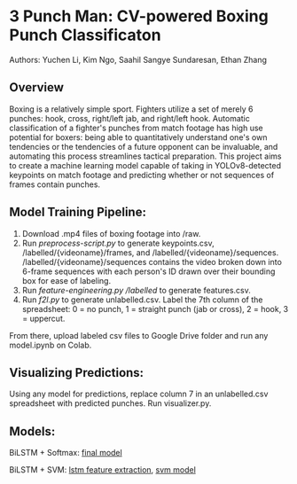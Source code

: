 # 3 Punch Man: CV-powered Boxing Punch Classificaton
Authors: Yuchen Li, Kim Ngo, Saahil Sangye Sundaresan, Ethan Zhang

## Overview
Boxing is a relatively simple sport. Fighters utilize a set of merely 6 punches: hook, cross, right/left jab, and right/left hook. Automatic classification of a fighter's punches from match footage has high use potential for boxers: being able to quantitatively understand one's own tendencies or the tendencies of a future opponent can be invaluable, and automating this process streamlines tactical preparation. This project aims to create a machine learning model capable of taking in YOLOv8-detected keypoints on match footage and predicting whether or not sequences of frames contain punches.

## Model Training Pipeline:
1. Download .mp4 files of boxing footage into /raw.
2. Run _preprocess-script.py_ to generate keypoints.csv, /labelled/{videoname}/frames, and /labelled/{videoname}/sequences. /labelled/{videoname}/sequences contains the video broken down into 6-frame sequences with each person's ID drawn over their bounding box for ease of labeling.
3. Run _feature-engineering.py /labelled_ to generate features.csv.
4. Run _f2l.py_ to generate unlabelled.csv. Label the 7th column of the spreadsheet: 0 = no punch, 1 = straight punch (jab or cross), 2 = hook, 3 = uppercut.

From there, upload labeled csv files to Google Drive folder and run any model.ipynb on Colab. 

## Visualizing Predictions:
Using any model for predictions, replace column 7 in an unlabelled.csv spreadsheet with predicted punches. Run visualizer.py.

## Models:
BiLSTM + Softmax:
[final model](https://drive.google.com/file/d/1U4C6DinQhtv6DN-3eMsagfOpF3EpTy3t/view?usp=sharing)

BiLSTM + SVM:
[lstm feature extraction](https://drive.google.com/file/d/1vTh2idgYYzbAJSZoQwx-QqfdkjpcZttd/view?usp=sharing), 
[svm model](https://drive.google.com/file/d/1uJktywVXUeWumO0I60KBRexnmyS9Ce92/view?usp=sharing)
